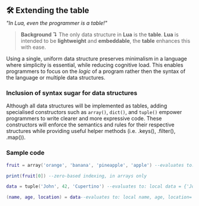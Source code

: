 <h2 style="margin:0; line-height:1.1;">🛠️ Extending the table </h2>

*"In Lua, even the programmer is a table!"*

> **Background ↴**
> The only data structure in **Lua** is the **table**. **Lua** is intended to be **lightweight** and **embeddable**, the **table** enhances this with ease.

Using a single, uniform data structure preserves minimalism in a language where simplicity is essential, while reducing cognitive load. This enables programmers to focus on the *logic* of a program rather then the syntax of the language or multiple data structures.

### Inclusion of syntax sugar for data structures
Although all data structures will be implemented as tables, adding specialised constructors such as `array()`, `dict()`, and `tuple()` empower programmers to write clearer and more expressive code. These constructors will enforce the semantics and rules for their respective structures while providing useful helper methods (i.e. .keys(), .filter(), .map()).

### Sample code
```lua
fruit = array('orange', 'banana', 'pineapple', 'apple') --evaluates to: tagged table w/ zero-based indexing, array-like semantics

print(fruit[0]) --zero-based indexing, in arrays only
```

```lua
data = tuple('John', 42, 'Cupertino') --evaluates to: local data = {'John', 42, 'Cupertino'}

(name, age, location) = data--evaluates to: local name, age, location= table.unpack(data)
```